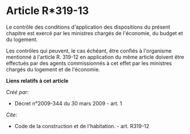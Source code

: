 # Article R*319-13

Le contrôle des conditions d'application des dispositions du présent chapitre est exercé par les ministres chargés de
l'économie, du budget et du logement. 

Les contrôles qui peuvent, le cas échéant, être confiés à l'organisme mentionné à l'article R. 319-12 en application du même
article doivent être effectués par des agents commissionnés à cet effet par les ministres chargés du logement et de
l'économie.

**Liens relatifs à cet article**

_Créé par_:

  - Décret n°2009-344 du 30 mars 2009 - art. 1

_Cite_:

  - Code de la construction et de l'habitation. - art. R319-12
